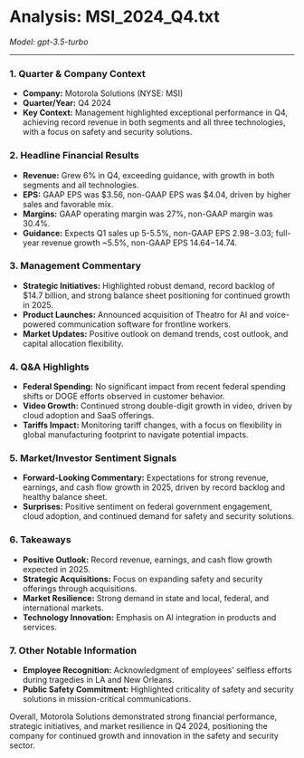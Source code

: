# Analysis: MSI_2024_Q4.txt

*Model: gpt-3.5-turbo*

---

### 1. Quarter & Company Context
- **Company:** Motorola Solutions (NYSE: MSI)
- **Quarter/Year:** Q4 2024
- **Key Context:** Management highlighted exceptional performance in Q4, achieving record revenue in both segments and all three technologies, with a focus on safety and security solutions.

### 2. Headline Financial Results
- **Revenue:** Grew 6% in Q4, exceeding guidance, with growth in both segments and all technologies.
- **EPS:** GAAP EPS was $3.56, non-GAAP EPS was $4.04, driven by higher sales and favorable mix.
- **Margins:** GAAP operating margin was 27%, non-GAAP margin was 30.4%.
- **Guidance:** Expects Q1 sales up 5-5.5%, non-GAAP EPS $2.98-$3.03; full-year revenue growth ~5.5%, non-GAAP EPS $14.64-$14.74.

### 3. Management Commentary
- **Strategic Initiatives:** Highlighted robust demand, record backlog of $14.7 billion, and strong balance sheet positioning for continued growth in 2025.
- **Product Launches:** Announced acquisition of Theatro for AI and voice-powered communication software for frontline workers.
- **Market Updates:** Positive outlook on demand trends, cost outlook, and capital allocation flexibility.

### 4. Q&A Highlights
- **Federal Spending:** No significant impact from recent federal spending shifts or DOGE efforts observed in customer behavior.
- **Video Growth:** Continued strong double-digit growth in video, driven by cloud adoption and SaaS offerings.
- **Tariffs Impact:** Monitoring tariff changes, with a focus on flexibility in global manufacturing footprint to navigate potential impacts.

### 5. Market/Investor Sentiment Signals
- **Forward-Looking Commentary:** Expectations for strong revenue, earnings, and cash flow growth in 2025, driven by record backlog and healthy balance sheet.
- **Surprises:** Positive sentiment on federal government engagement, cloud adoption, and continued demand for safety and security solutions.

### 6. Takeaways
- **Positive Outlook:** Record revenue, earnings, and cash flow growth expected in 2025.
- **Strategic Acquisitions:** Focus on expanding safety and security offerings through acquisitions.
- **Market Resilience:** Strong demand in state and local, federal, and international markets.
- **Technology Innovation:** Emphasis on AI integration in products and services.

### 7. Other Notable Information
- **Employee Recognition:** Acknowledgment of employees' selfless efforts during tragedies in LA and New Orleans.
- **Public Safety Commitment:** Highlighted criticality of safety and security solutions in mission-critical communications.

Overall, Motorola Solutions demonstrated strong financial performance, strategic initiatives, and market resilience in Q4 2024, positioning the company for continued growth and innovation in the safety and security sector.